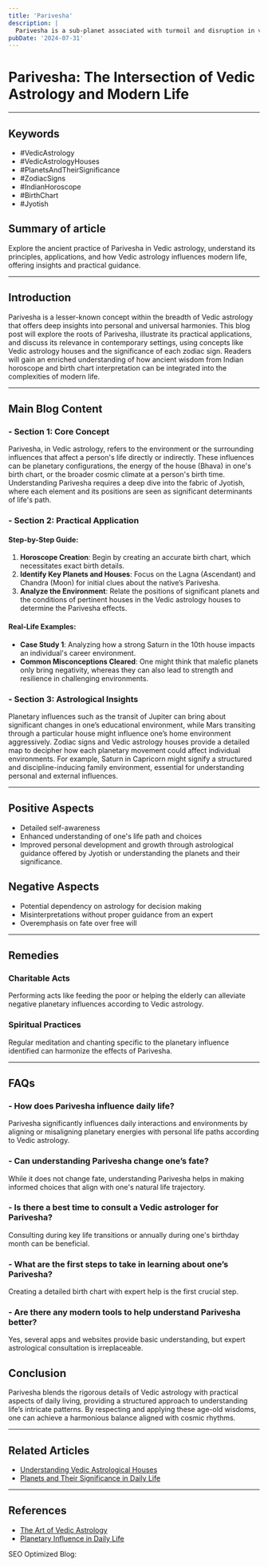 ```yaml
---
title: 'Parivesha'
description: |
  Parivesha is a sub-planet associated with turmoil and disruption in vedic astrology
pubDate: '2024-07-31'
---
```


# Parivesha: The Intersection of Vedic Astrology and Modern Life

---

## Keywords
- #VedicAstrology
- #VedicAstrologyHouses
- #PlanetsAndTheirSignificance
- #ZodiacSigns
- #IndianHoroscope
- #BirthChart
- #Jyotish

## Summary of article
Explore the ancient practice of Parivesha in Vedic astrology, understand its principles, applications, and how Vedic astrology influences modern life, offering insights and practical guidance.

---

## Introduction
Parivesha is a lesser-known concept within the breadth of Vedic astrology that offers deep insights into personal and universal harmonies. This blog post will explore the roots of Parivesha, illustrate its practical applications, and discuss its relevance in contemporary settings, using concepts like Vedic astrology houses and the significance of each zodiac sign. Readers will gain an enriched understanding of how ancient wisdom from Indian horoscope and birth chart interpretation can be integrated into the complexities of modern life.

---

## Main Blog Content

### - **Section 1: Core Concept**
Parivesha, in Vedic astrology, refers to the environment or the surrounding influences that affect a person's life directly or indirectly. These influences can be planetary configurations, the energy of the house (Bhava) in one's birth chart, or the broader cosmic climate at a person's birth time. Understanding Parivesha requires a deep dive into the fabric of Jyotish, where each element and its positions are seen as significant determinants of life's path.

### - **Section 2: Practical Application**

#### **Step-by-Step Guide:**
1. **Horoscope Creation**: Begin by creating an accurate birth chart, which necessitates exact birth details.
2. **Identify Key Planets and Houses**: Focus on the Lagna (Ascendant) and Chandra (Moon) for initial clues about the native’s Parivesha.
3. **Analyze the Environment**: Relate the positions of significant planets and the conditions of pertinent houses in the Vedic astrology houses to determine the Parivesha effects.

#### **Real-Life Examples:**
- **Case Study 1**: Analyzing how a strong Saturn in the 10th house impacts an individual's career environment.
- **Common Misconceptions Cleared**: One might think that malefic planets only bring negativity, whereas they can also lead to strength and resilience in challenging environments.

### - **Section 3: Astrological Insights**
Planetary influences such as the transit of Jupiter can bring about significant changes in one’s educational environment, while Mars transiting through a particular house might influence one’s home environment aggressively. Zodiac signs and Vedic astrology houses provide a detailed map to decipher how each planetary movement could affect individual environments. For example, Saturn in Capricorn might signify a structured and discipline-inducing family environment, essential for understanding personal and external influences.

---

## Positive Aspects
- Detailed self-awareness
- Enhanced understanding of one's life path and choices
- Improved personal development and growth through astrological guidance offered by Jyotish or understanding the planets and their significance.

## Negative Aspects
- Potential dependency on astrology for decision making
- Misinterpretations without proper guidance from an expert
- Overemphasis on fate over free will

---

## Remedies 

### Charitable Acts
Performing acts like feeding the poor or helping the elderly can alleviate negative planetary influences according to Vedic astrology.

### Spiritual Practices
Regular meditation and chanting specific to the planetary influence identified can harmonize the effects of Parivesha.

---

## FAQs

### - How does Parivesha influence daily life?
Parivesha significantly influences daily interactions and environments by aligning or misaligning planetary energies with personal life paths according to Vedic astrology.

### - Can understanding Parivesha change one’s fate?
While it does not change fate, understanding Parivesha helps in making informed choices that align with one's natural life trajectory.

### - Is there a best time to consult a Vedic astrologer for Parivesha?
Consulting during key life transitions or annually during one's birthday month can be beneficial.

### - What are the first steps to take in learning about one’s Parivesha?
Creating a detailed birth chart with expert help is the first crucial step.

### - Are there any modern tools to help understand Parivesha better?
Yes, several apps and websites provide basic understanding, but expert astrological consultation is irreplaceable.

## Conclusion
Parivesha blends the rigorous details of Vedic astrology with practical aspects of daily living, providing a structured approach to understanding life’s intricate patterns. By respecting and applying these age-old wisdoms, one can achieve a harmonious balance aligned with cosmic rhythms.

---

## Related Articles
- [Understanding Vedic Astrological Houses](#)
- [Planets and Their Significance in Daily Life](#)

---

## References
- [The Art of Vedic Astrology](https://www.vedicartofastrology.com/)
- [Planetary Influence in Daily Life](https://www.planetarylife.com/)

SEO Optimized Blog: